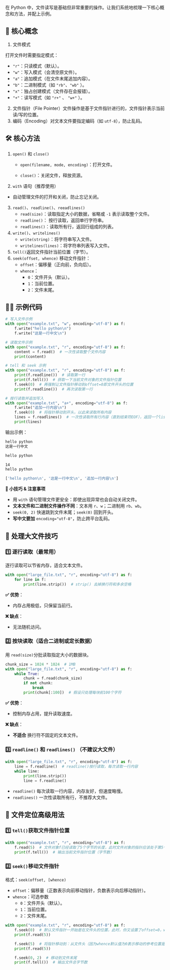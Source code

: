 在 Python 中，文件读写是基础但非常重要的操作。让我们系统地梳理一下核心概念和方法，并配上示例。

## 📝 核心概念

1. 文件模式

打开文件时需要指定模式：
   * `"r"`：只读模式（默认）。
   * `"w"`：写入模式（会清空原文件）。
   * `"a"`：追加模式（在文件末尾追加内容）。
   * `"b"`：二进制模式（如 `"rb"`、`"wb"` ）。
   * `"x"`：独占创建模式（文件存在会报错）。
   * `"+"`：读写模式（如 `"r+"` 、 `"w+"` ）。

2. 文件指针（File Pointer）文件操作是基于文件指针进行的，文件指针表示当前读/写的位置。
3. 编码（Encoding）对文本文件要指定编码（如 `utf-8`），防止乱码。

## 🛠️ 核心方法

1. `open()` 和 `close()`

   * `open(filename, mode, encoding)`：打开文件。

   * `close()`：关闭文件，释放资源。
2. `with` 语句（推荐使用）
- 自动管理文件的打开和关闭，防止忘记关闭。
3. `read()`、`readline()`、`reeadlines()`
   * `read(size)`：读取指定大小的数据，省略或 `-1` 表示读取整个文件。
   * `readline()`： 按行读取，返回单行字符串。
   * `readlines()`：读取所有行，返回行组成的列表。
4. `write()`、`writelines()`
   * `write(string)`：将字符串写入文件。
   * `writelines(lines)`：将字符串列表写入文件。
5. `tell()`返回文件指针当前位置（字节）。
6. `seek(offset, whence)` 移动文件指针：
   * `offset`：偏移量（正向前，负向后）。
   * `whence`：
     * `0`：文件开头（默认）。
     * `1`：当前位置。
     * `2`：文件末尾。

## 🧑‍💻 示例代码

```python
# 写入文件示例
with open("example.txt", "w", encoding="utf-8") as f:
    f.write("hello python\n")
    f.write("这是一行中文\n")

# 读取文件示例
with open("example.txt", "r", encoding="utf-8") as f:
    content = f.read()  # 一次性读取整个文件内容
    print(content)

# tell 和 seek 示例
with open("example.txt", "r", encoding="utf-8") as f:
    print(f.readline())  # 读取第一行
    print(f.tell())  # 获取一下当前文件对象的文件指针位置
    f.seek(0)  # 再强制让文件指针移动到offset=0即文件开头的位置
    print(f.readline())  # 再次读取第一行

# 按行读取并追加写入
with open("example.txt", "a+", encoding="utf-8") as f:
    f.write("追加一行内容\n")
    f.seek(0)  # 将指针移动到开头，以此来读取所有内容
    lines = f.readlines()  # 一次性读取所有行内容（直到结束符EOF），返回一个list列表
    print(lines)
```

输出示例：

```makefile
hello python
这是一行中文

hello python

14
hello python

['hello python\n', '这是一行中文\n', '追加一行内容\n']
```

**🌟 小技巧 & 注意事项**

* 用 `with` 语句管理文件更安全：即使出现异常也会自动关闭文件。
* **文本文件和二进制文件操作不同**：文本用 `r`、`w`；二进制用 `rb`、`wb`。
* `seek(0, 2)` 快速跳到文件末尾；`seek(0)` 回到开头。
* **写中文要加** `encoding="utf-8"`，防止跨平台乱码。

## 🐘 **处理大文件技巧**

### 1️⃣ **逐行读取（最常用）**

逐行读取可以节省内存，适合文本文件。

```python
with open("large_file.txt", "r", encoding="utf-8") as f:
    for line in f:
        print(line.strip())  # strip() 去掉换行符和多余空格
```

**✅ 优势**：

- 内存占用极低，只保留当前行。

**❌ 缺点**：

- 无法随机访问。

### 2️⃣ 按块读取（适合二进制或定长数据）

用 `read(size)`分批读取指定大小的数据块。

```python
chunk_size = 1024 * 1024  # 1MB
with open("large_file.txt", "r", encoding="utf-8") as f:
    while True:
        chunk = f.read(chunk_size)
        if not chunk:
            break
        print(chunk[:100])  # 假设只处理每块前100个字符
```

**✅ 优势**：

* 控制内存占用，提升读取速度。

**❌ 缺点**：

* **不适合** 换行符不固定的文本文件。

### 3️⃣ `readline()` 和 `readlines()` （不建议大文件）

```python
with open("large_file.txt", "r", encoding="utf-8") as f:
    line = f.readline()  # readline()按行读取，每次读取一行内容
    while line:
        print(line.strip())
        line = f.readline()
```

* `readline()` 每次读取一行内容，内存友好，但速度略慢。
* `readlines()` 一次性读取所有行，不推荐大文件。

## 🎯 **文件定位高级用法**

### 1️⃣ `tell()`获取文件指针位置

```python
with open("example.txt", "r", encoding="utf-8") as f:
    f.read(5)  # 文件对象f已经读取了5个字节的长度，此时文件对象的指针应该处于第5个字节的位置
    print(f.tell())  # 输出当前文件指针位置（字节数）
```

### 2️⃣ `seek()`移动文件指针

格式：`seek(offset, [whence)`

* `offset`：偏移量（正数表示向前移动指针，负数表示向后移动指针）。
* `whence`：可选参数
  * `0`：文件开头（默认）。
  * `1`：当前位置。
  * `2`：文件末尾。

```python
with open("example.txt", "r", encoding="utf-8") as f:
    f.seek(0)  # 默认文件指针一开始是在文件头的位置，此时，你又设置了offset=0，whence没指定，使用默认值0，综上表示：指针移动到举例文件头处偏移量为0的位置，即回到文件开头
    print(f.read(5))

    f.seek(5)  # 将指针移动到：从文件头（因为whence默认值为0表示移动的参考位置是文件开头）处向前偏移量为5个字节的位置
    print(f.read(5))

    f.seek(0, 2)  # 移动到文件末尾
    print(f.tell())  # 输出文件总字节数
```


